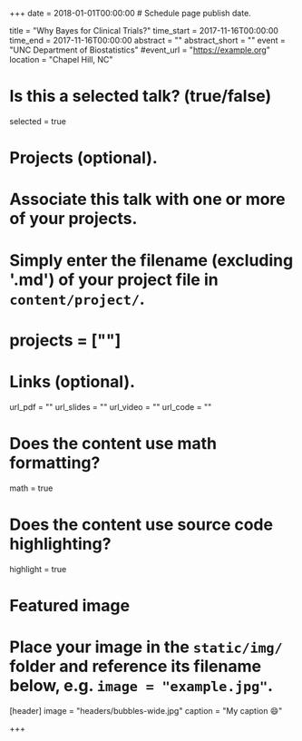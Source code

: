 +++
date = 2018-01-01T00:00:00  # Schedule page publish date.

title = "Why Bayes for Clinical Trials?"
time_start = 2017-11-16T00:00:00
time_end = 2017-11-16T00:00:00
abstract = ""
abstract_short = ""
event = "UNC Department of Biostatistics"
#event_url = "https://example.org"
location = "Chapel Hill, NC"

# Is this a selected talk? (true/false)
selected = true

# Projects (optional).
#   Associate this talk with one or more of your projects.
#   Simply enter the filename (excluding '.md') of your project file in `content/project/`.
# projects = [""]

# Links (optional).
url_pdf = ""
url_slides = ""
url_video = ""
url_code = ""

# Does the content use math formatting?
math = true

# Does the content use source code highlighting?
highlight = true

# Featured image
# Place your image in the `static/img/` folder and reference its filename below, e.g. `image = "example.jpg"`.
[header]
image = "headers/bubbles-wide.jpg"
caption = "My caption :smile:"

+++
